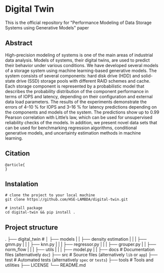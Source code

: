 # Digital Twin

This is the official repository for "Performance Modeling of Data Storage Systems using Generative Models" paper

## Abstract
High-precision modeling of systems is one of the main areas of industrial data
analysis. Models of systems, their digital twins, are used to predict their behavior under various
conditions. We have developed several models of a storage system using machine
learning-based generative models. The system consists of several components: hard disk drive
(HDD) and solid-state drive (SSD) storage pools with different RAID schemes and cache. Each
storage component is represented by a probabilistic model that describes the probability
distribution of the component performance in terms of IOPS and latency, depending on their
configuration and external data load parameters. The results of the experiments demonstrate the
errors of 4–10 % for IOPS and 3–16 % for latency predictions depending on the components and
models of the system. The predictions show up to 0.99 Pearson correlation with Little’s law,
which can be used for unsupervised reliability checks of the models. In addition, we present
novel data sets that can be used for benchmarking regression algorithms, conditional generative
models, and uncertainty estimation methods in machine learning.

## Citation

```
@article{
}
```

## Instalation

```
# clone the project to your local machine
git clone https://github.com/HSE-LAMBDA/digital-twin.git

# install package
cd digital-twin && pip install .
```

## Project structure

  .
    ├── digital_twin            # 
    │   ├── models
    |   |   ├── density estimation
    |   |   |    ├── gmm.py
    |   |   |    ├── knn.py
    |   |   |    ├── regressor.py
    |   |   |    ├── grouper.py
    |   |   ├── norm_flow
    |   |   |   ├── utils
    |   |   |   ├── model.py
    |   |
    ├── docs                    # Documentation files (alternatively `doc`)
    ├── src                     # Source files (alternatively `lib` or `app`)
    ├── test                    # Automated tests (alternatively `spec` or `tests`)
    ├── tools                   # Tools and utilities
    ├── LICENSE
    └── README.md
